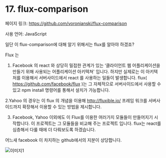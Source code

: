 # 17. flux-comparison

페이지 링크: https://github.com/voronianski/flux-comparison

사용 언어: JavaScript

일단 이 flux-comparison에 대해 알기 위해서는 flux를 알아야 하겠죠?

Flux 는

1. Facebook 의 react 와 상당히 밀접한 관계가 있는 ‘클라이언트 웹 어플리케이션을 만들기 위해 사용되는 어플리케이션 아키텍쳐' 입니다. 하지만 실제로는 이 아키텍처를 이용해서 서버사이드에서 react 를 사용하는 일들이 발생합니다. flux( https://github.com/facebook/flux )는 그 자체적으로 서버사이드에서 사용할 수 있고 npm install 명령어를 통해서 설치가 가능합니다.

2.Yahoo 의 경우는 이 flux 의 개념을 이용해 http://fluxible.io/ 프레임 워크를 서버사이드까지 확장해서 이용할 수 있는 방법을 제시합니다.

3. Facebook, Yahoo 이외에도 이 Flux를 이용한 여러가지 모듈들이 만들어지기 시작합니다.
이 프로젝트는 그 모듈들을 비교해 주는 프로젝트 입니다. flux는 react를 심층해서 다룰 때에 더 다뤄보도록 하겠습니다.

어느새 facebook 이 차지하는 github에서의 지분이 상당합니다.

![이미지1](../img/002-17.gif) 
